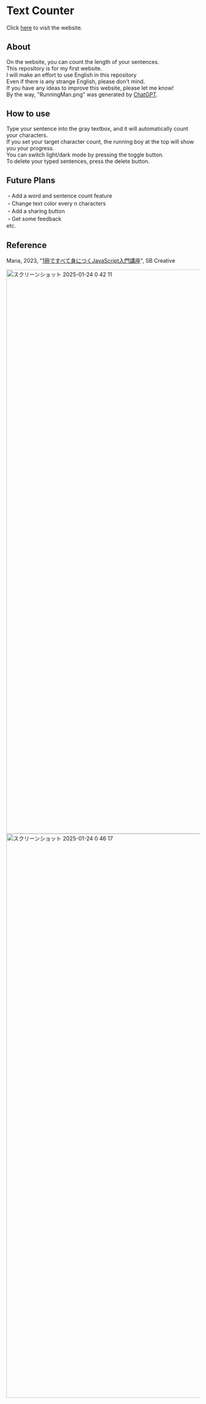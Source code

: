 # Text Counter
Click [here](https://appleple47.github.io/Text-Counter/) to visit the website.

## About
On the website, you can count the length of your sentences.\
This repository is for my first website.\
I will make an effort to use English in this repository\
Even if there is any strange English, please don't mind.\
If you have any ideas to improve this website, please let me know!\
By the way, "RunningMan.png" was generated by [ChatGPT](https://chatgpt.com/g/g-8sPlJ64Gn-tiyatutogpt).

## How to use 
Type your sentence into the gray textbox, and it will automatically count your characters.\
If you set your target character count, the running boy at the top will show you your progress.\
You can switch light/dark mode by pressing the toggle button.\
To delete your typed sentences, press the delete button.

## Future Plans
・Add a word and sentence count feature\
・Change text color every n characters\
・Add a sharing button\
・Get some feedback\
  etc.

## Reference
Mana, 2023, "[1冊ですべて身につくJavaScript入門講座](https://www.sbcr.jp/product/4815615758/)", SB Creative

<img width="1470" alt="スクリーンショット 2025-01-24 0 42 11" src="https://github.com/user-attachments/assets/603d65b4-6550-4f9a-8929-ad06aa914117" />
<img width="1470" alt="スクリーンショット 2025-01-24 0 46 17" src="https://github.com/user-attachments/assets/2ad3e79c-bd96-40b4-adb9-84a69fdf5f14" />

